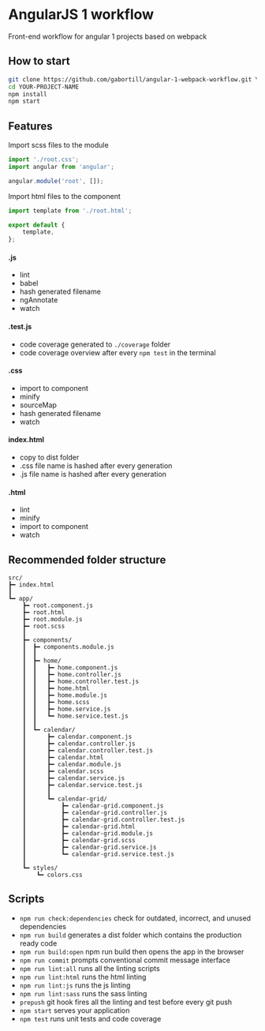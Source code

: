 # AngularJS 1 workflow
Front-end workflow for angular 1 projects based on webpack

## How to start
```sh
git clone https://github.com/gabortill/angular-1-webpack-workflow.git YOUR-PROJECT-NAME
cd YOUR-PROJECT-NAME
npm install
npm start
```

## Features
Import scss files to the module
```js
import './root.css';
import angular from 'angular';

angular.module('root', []);
```

Import html files to the component
```js
import template from './root.html';

export default {
    template,
};
```

#### .js
- lint
- babel
- hash generated filename
- ngAnnotate
- watch

#### .test.js
- code coverage generated to `./coverage` folder
- code coverage overview after every `npm test` in the terminal

#### .css
- import to component
- minify
- sourceMap
- hash generated filename
- watch

#### index.html
- copy to dist folder
- .css file name is hashed after every generation
- .js file name is hashed after every generation

#### .html
- lint
- minify
- import to component
- watch

## Recommended folder structure
```
src/
┣━ index.html
┃
┗━ app/
    ┣━ root.component.js
    ┣━ root.html
    ┣━ root.module.js
    ┣━ root.scss
    ┃
    ┣━ components/
    ┃  ┣━ components.module.js
    ┃  ┃
    ┃  ┣━ home/
    ┃  ┃   ┣━ home.component.js
    ┃  ┃   ┣━ home.controller.js
    ┃  ┃   ┣━ home.controller.test.js
    ┃  ┃   ┣━ home.html
    ┃  ┃   ┣━ home.module.js
    ┃  ┃   ┣━ home.scss
    ┃  ┃   ┣━ home.service.js
    ┃  ┃   ┗━ home.service.test.js
    ┃  ┃
    ┃  ┗━ calendar/
    ┃      ┣━ calendar.component.js
    ┃      ┣━ calendar.controller.js
    ┃      ┣━ calendar.controller.test.js
    ┃      ┣━ calendar.html
    ┃      ┣━ calendar.module.js
    ┃      ┣━ calendar.scss
    ┃      ┣━ calendar.service.js
    ┃      ┣━ calendar.service.test.js
    ┃      ┃
    ┃      ┗━ calendar-grid/
    ┃          ┣━ calendar-grid.component.js
    ┃          ┣━ calendar-grid.controller.js
    ┃          ┣━ calendar-grid.controller.test.js
    ┃          ┣━ calendar-grid.html
    ┃          ┣━ calendar-grid.module.js
    ┃          ┣━ calendar-grid.scss
    ┃          ┣━ calendar-grid.service.js
    ┃          ┗━ calendar-grid.service.test.js
    ┃
    ┗━ styles/
        ┗━ colors.css
```

## Scripts
- `npm run check:dependencies` check for outdated, incorrect, and unused dependencies
- `npm run build` generates a dist folder which contains the production ready code
- `npm run build:open` npm run build then opens the app in the browser
- `npm run commit` prompts conventional commit message interface
- `npm run lint:all` runs all the linting scripts
- `npm run lint:html` runs the html linting
- `npm run lint:js` runs the js linting
- `npm run lint:sass` runs the sass linting
- `prepush` git hook fires all the linting and test before every git push
- `npm start` serves your application
- `npm test` runs unit tests and code coverage
